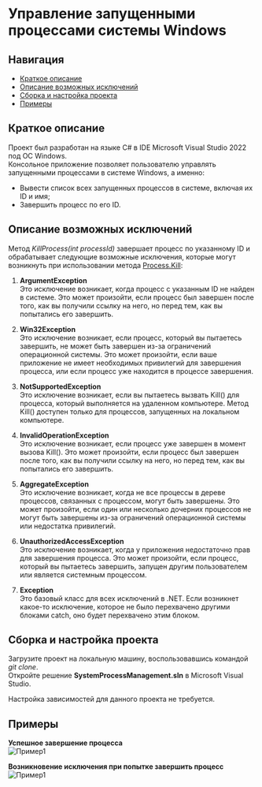 # Управление запущенными процессами системы Windows

## Навигация
+ [Краткое описание](#краткое-описание)
+ [Описание возможных исключений](#описание-возможных-исключений)
+ [Сборка и настройка проекта](#сборка-и-настройка-проекта)
+ [Примеры](#примеры)


## Краткое описание

Проект был разработан на языке C# в IDE Microsoft Visual Studio 2022 под ОС Windows.  
Консольное приложение позволяет пользователю управлять запущенными процессами в системе Windows, а именно:  
* Вывести список всех запущенных процессов в системе, включая их ID и имя;
* Завершить процесс по его ID.

## Описание возможных исключений

Метод *KillProcess(int processId)* завершает процесс по указанному ID и обрабатывает следующие возможные исключения, которые могут возникнуть при использовании метода [Process.Kill](https://learn.microsoft.com/en-us/dotnet/api/system.diagnostics.process.kill?view=net-8.0):  

1. **ArgumentException**  
Это исключение возникает, когда процесс с указанным ID не найден в системе. Это может произойти, если процесс был завершен после того, как вы получили ссылку на него, но перед тем, как вы попытались его завершить.
  
2. **Win32Exception**  
Это исключение возникает, если процесс, который вы пытаетесь завершить, не может быть завершен из-за ограничений операционной системы. Это может произойти, если ваше приложение не имеет необходимых привилегий для завершения процесса, или если процесс уже находится в процессе завершения.
  
3. **NotSupportedException**  
Это исключение возникает, если вы пытаетесь вызвать Kill() для процесса, который выполняется на удаленном компьютере. Метод Kill() доступен только для процессов, запущенных на локальном компьютере.
  
4. **InvalidOperationException**  
Это исключение возникает, если процесс уже завершен в момент вызова Kill(). Это может произойти, если процесс был завершен после того, как вы получили ссылку на него, но перед тем, как вы попытались его завершить.
  
5. **AggregateException**  
Это исключение возникает, когда не все процессы в дереве процессов, связанных с процессом, могут быть завершены. Это может произойти, если один или несколько дочерних процессов не могут быть завершены из-за ограничений операционной системы или недостатка привилегий.
  
6. **UnauthorizedAccessException**  
Это исключение возникает, когда у приложения недостаточно прав для завершения процесса. Это может произойти, если процесс, который вы пытаетесь завершить, запущен другим пользователем или является системным процессом.
  
7. **Exception**  
Это базовый класс для всех исключений в .NET. Если возникнет какое-то исключение, которое не было перехвачено другими блоками catch, оно будет перехвачено этим блоком.

## Сборка и настройка проекта

Загрузите проект на локальную машину, воспользовавшись командой *git clone*.   
Откройте решение **SystemProcessManagement.sln** в Microsoft Visual Studio.   

Настройка зависимостей для данного проекта не требуется.  
  
## Примеры

**Успешное завершение процесса**  
![Пример1](https://github.com/1i10/SystemProcessManagement/tree/main/Example/exampleGood.gif)
  
**Возникновение исключения при попытке завершить процесс**  
![Пример1](https://github.com/1i10/SystemProcessManagement/tree/main/Example/exampleFail.gif)